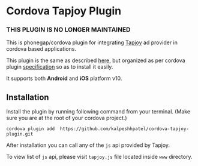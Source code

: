 Cordova Tapjoy Plugin
==========

### THIS PLUGIN IS NO LONGER MAINTAINED


This is phonegap/cordova plugin for integrating [Tapjoy](https://www.tapjoy.com) ad provider in cordova based applications. 

This plugin is the same as described [here](http://tech.tapjoy.com/product-overview/available-plugins/phonegap-plugin), but organized as per cordova plugin [specification](http://docs.phonegap.com/en/3.3.0/plugin_ref_spec.md.html#Plugin%20Specification) so as to install it easily.

It supports both **Android** and **iOS** platform v10.

Installation
----------
Install the plugin by running following command from your terminal. (Make sure you are at the root of your cordova project.)

```
cordova plugin add  https://github.com/kalpeshhpatel/cordova-tapjoy-plugin.git
```

After installation you can call any of the ```js``` api provided by Tapjoy. 

To view list of ```js``` api, please visit ```tapjoy.js``` file located inside ```www``` directory. 
